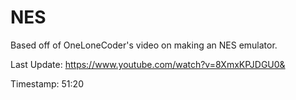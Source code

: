 # NES
Based off of OneLoneCoder's video on making an NES emulator.

Last Update: https://www.youtube.com/watch?v=8XmxKPJDGU0&

Timestamp: 51:20
